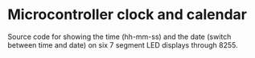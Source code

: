 # Microcontroller clock and calendar

Source code for showing the time (hh-mm-ss) and the date (switch between time and date) on six 7 segment LED displays through 8255.
